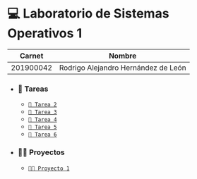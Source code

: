 # 💻 Laboratorio de Sistemas Operativos 1

|Carnet|Nombre|
|------|------|
|201900042|Rodrigo Alejandro Hernández de León|

- ### 📝 Tareas
    - [`📝 Tarea 2`](./Tareas/Tarea2)
    - [`📝 Tarea 3`](./Tareas/Tarea3)
    - [`📝 Tarea 4`](./Tareas/Tarea4)
    - [`📝 Tarea 5`](./Tareas/Tarea5)
    - [`📝 Tarea 6`](./Tareas/Tarea6)

- ### 👨‍💻 Proyectos
    - [`👨‍💻 Proyecto 1`](./Proyectos/Proyecto1/)